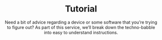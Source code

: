 ---
sort_key: 33
layout: "sku"
id: tutorial-hour
title: "Tutorial"
heading: "Tutorial"
subtitle: "Need a bit of advice regarding a device or some software that you’re trying to figure out? As part of this service, we’ll break down the techno-babble into easy to understand instructions."
category: "On-Demand Support"
category_description: "Technical support at on-demand rates."
features:
 - feature: "Examples include" - feature: "Tips on using and navigating your operating system or programs" - feature: "Advice on email, Skype and other communications tools" - feature: "Using the internet and finding things online" - feature: "Security advice and best practices to avoid viruses, protect your personal information and stay safe online" - feature: "How to use parental controls to protect your family"
price: "99"
unit: "hour"
australia_only: "Yes"
---